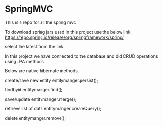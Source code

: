 # SpringMVC
This is a repo for all the spring mvc 


To download spring jars used in this project use the below link
https://repo.spring.io/release/org/springframework/spring/

select the latest from the link


In this project we have connected to the database and did CRUD operations using JPA methods

Below are native hibernate methods.

create/save new entity   entitymanger.persist();

findbyid                 entitymanger.find();

save/update              entitymanger.merge();

retrieve list of data    entitymanger.createQuery();

delete                   entitymanger.remove();